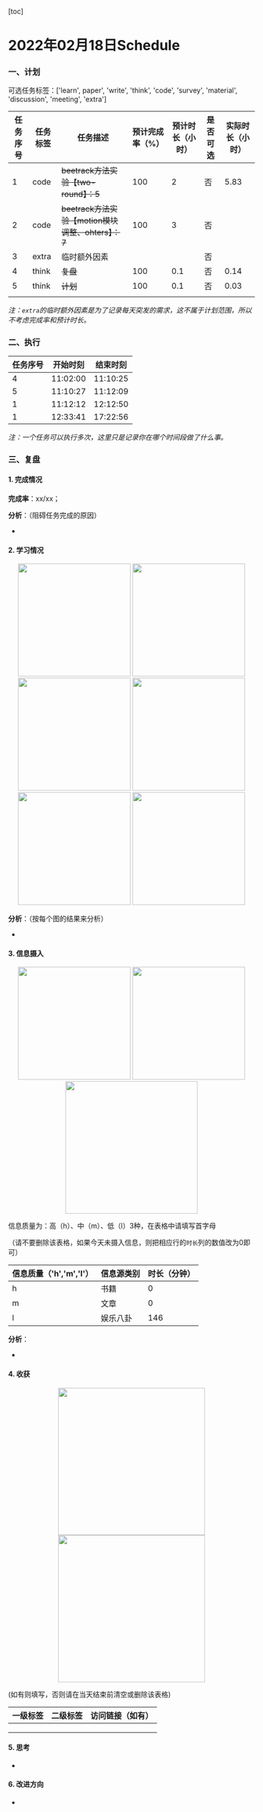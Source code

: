 [toc]

# 2022年02月18日Schedule

### 一、计划

可选任务标签：['learn', paper', 'write', 'think', 'code', 'survey', 'material', 'discussion', 'meeting', 'extra']

| 任务序号 | 任务标签 | 任务描述                                          | 预计完成率（%） | 预计时长（小时） | 是否可选 | 实际时长（小时） |
| -------- | -------- | ------------------------------------------------- | --------------- | ---------------- | -------- | ---------------- |
|1|code|~~beetrack方法实验【two-round】：5~~|100|2|否|5.83|
| 2        | code     | ~~beetrack方法实验【motion模块调整、ohters】：7~~ | 100             | 3                | 否       |                  |
| 3        | extra    | 临时额外因素                                      |                 |                  | 否       |                  |
|4|think|~~复盘~~|100|0.1|否|0.14|
|5|think|~~计划~~|100|0.1|否|0.03|
|          |          |                                                   |                 |                  |          |                  |

*注：`extra`的临时额外因素是为了记录每天突发的需求，这不属于计划范围，所以不考虑完成率和预计时长。*

### 二、执行

| 任务序号 | 开始时刻 | 结束时刻 |
| -------- | -------- | -------- |
| 4        | 11:02:00 | 11:10:25 |
| 5        | 11:10:27 | 11:12:09 |
| 1        | 11:12:12 | 12:12:50 |
| 1        | 12:33:41 | 17:22:56 |

*注：一个任务可以执行多次，这里只是记录你在哪个时间段做了什么事。*

### 三、复盘

#### 1. 完成情况

**完成率**：xx/xx；

**分析**：（阻碍任务完成的原因）

- 

#### 2. 学习情况
<center class='half'>
<img src='https://gitee.com/holmescao/figure-bed/raw/master/img/2022-02-19_15-48-13_Figure1-activate-bar-20220218_20220218.png' width='230;' />
<img src='https://gitee.com/holmescao/figure-bed/raw/master/img/2022-02-19_15-48-19_Figure2-activate-waterfall-20220212_20220218.png' width='230;' />
<img src='https://gitee.com/holmescao/figure-bed/raw/master/img/2022-02-19_15-48-23_Figure3-activate-bar-20220120_20220218.png' width='230;' />
<img src='https://gitee.com/holmescao/figure-bed/raw/master/img/2022-02-19_15-48-26_Figure4-investment-pie-20220120_20220218.png' width='230;' />
<img src='https://gitee.com/holmescao/figure-bed/raw/master/img/2022-02-19_15-48-30_Figure5-activate-brokenbarh-20220212_20220218.png' width='230;' />
<img src='https://gitee.com/holmescao/figure-bed/raw/master/img/2022-02-19_15-48-33_Figure6-activate-predict-bar-20220218_20220218.png' width='230;' />
</center>

**分析**：（按每个图的结果来分析）

- 

#### 3. 信息摄入
<center class='half'>
<img src='https://gitee.com/holmescao/figure-bed/raw/master/img/2022-02-19_15-48-39_Figure1-dayinformation-pie-20220218_20220218.png' width='230;' />
<img src='https://gitee.com/holmescao/figure-bed/raw/master/img/2022-02-19_15-48-43_Figure2-dayinformation-stackbar-20220218_20220218.png' width='230;' />
<img src='https://gitee.com/holmescao/figure-bed/raw/master/img/2022-02-19_15-48-46_Figure3-monthinformation-stackbar-20220120_20220218.png' width='270;' />
</center>

信息质量为：高（h）、中（m）、低（l）3种，在表格中请填写首字母

（请不要删除该表格，如果今天未摄入信息，则把相应行的`时长`列的数值改为0即可）

| 信息质量（'h','m','l'） | 信息源类别 | 时长（分钟） |
| ----------------------- | ---------- | ------------ |
| h                       | 书籍       | 0            |
| m                       | 文章       | 0            |
| l                       | 娱乐八卦   | 146          |

**分析**：

- 

#### 4. 收获
<center class='half'>
<img src='https://gitee.com/holmescao/figure-bed/raw/master/img/2022-02-19_15-48-52_Figure1-harvest-cloud-20210219_20220218.png' width='300;' />
<img src='https://gitee.com/holmescao/figure-bed/raw/master/img/2022-02-19_15-48-57_Figure2-harvest-vbar-20210219_20220218.png' width='300;' />
</center>

(如有则填写，否则请在当天结束前清空或删除该表格)

| 一级标签 | 二级标签 | 访问链接（如有） |
| -------- | -------- | ---------------- |
|          |          |                  |
|          |          |                  |
|          |          |                  |

#### 5. 思考

- 

#### 6. 改进方向

- 